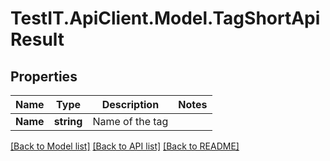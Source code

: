 # TestIT.ApiClient.Model.TagShortApiResult

## Properties

Name | Type | Description | Notes
------------ | ------------- | ------------- | -------------
**Name** | **string** | Name of the tag | 

[[Back to Model list]](../README.md#documentation-for-models) [[Back to API list]](../README.md#documentation-for-api-endpoints) [[Back to README]](../README.md)

